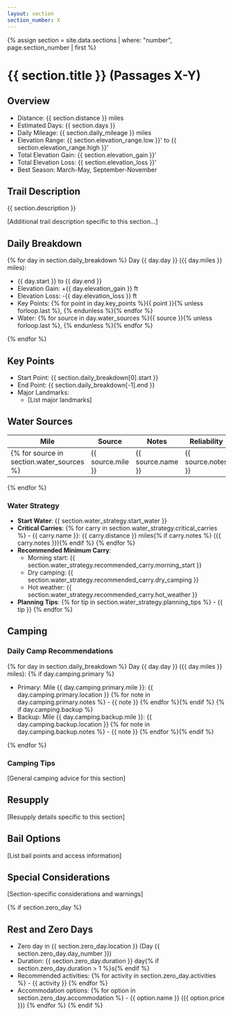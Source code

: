```yaml
---
layout: section
section_number: X
---
```


{% assign section = site.data.sections | where: "number", page.section_number | first %}

# {{ section.title }} (Passages X-Y)

## Overview
- Distance: {{ section.distance }} miles
- Estimated Days: {{ section.days }}
- Daily Mileage: {{ section.daily_mileage }} miles
- Elevation Range: {{ section.elevation_range.low }}' to {{ section.elevation_range.high }}'
- Total Elevation Gain: {{ section.elevation_gain }}'
- Total Elevation Loss: {{ section.elevation_loss }}'
- Best Season: March-May, September-November

## Trail Description
{{ section.description }}

[Additional trail description specific to this section...]

## Daily Breakdown
{% for day in section.daily_breakdown %}
Day {{ day.day }} ({{ day.miles }} miles):
- {{ day.start }} to {{ day.end }}
- Elevation Gain: +{{ day.elevation_gain }} ft
- Elevation Loss: -{{ day.elevation_loss }} ft
- Key Points: {% for point in day.key_points %}{{ point }}{% unless forloop.last %}, {% endunless %}{% endfor %}
- Water: {% for source in day.water_sources %}{{ source }}{% unless forloop.last %}, {% endunless %}{% endfor %}

{% endfor %}

## Key Points
- Start Point: {{ section.daily_breakdown[0].start }}
- End Point: {{ section.daily_breakdown[-1].end }}
- Major Landmarks:
  - [List major landmarks]

## Water Sources
| Mile | Source | Notes | Reliability |
|------|---------|-------|-------------|
{% for source in section.water_sources %}| {{ source.mile }} | {{ source.name }} | {{ source.notes }} | {{ source.reliability }} |
{% endfor %}

### Water Strategy
- **Start Water**: {{ section.water_strategy.start_water }}
- **Critical Carries**:
{% for carry in section.water_strategy.critical_carries %}  - {{ carry.name }}: {{ carry.distance }} miles{% if carry.notes %} ({{ carry.notes }}){% endif %}
{% endfor %}
- **Recommended Minimum Carry**:
  - Morning start: {{ section.water_strategy.recommended_carry.morning_start }}
  - Dry camping: {{ section.water_strategy.recommended_carry.dry_camping }}
  - Hot weather: {{ section.water_strategy.recommended_carry.hot_weather }}
- **Planning Tips**:
{% for tip in section.water_strategy.planning_tips %}  - {{ tip }}
{% endfor %}

## Camping
### Daily Camp Recommendations
{% for day in section.daily_breakdown %}
Day {{ day.day }} ({{ day.miles }} miles):
{% if day.camping.primary %}
- Primary: Mile {{ day.camping.primary.mile }}: {{ day.camping.primary.location }}
{% for note in day.camping.primary.notes %}  - {{ note }}
{% endfor %}{% endif %}
{% if day.camping.backup %}
- Backup: Mile {{ day.camping.backup.mile }}: {{ day.camping.backup.location }}
{% for note in day.camping.backup.notes %}  - {{ note }}
{% endfor %}{% endif %}

{% endfor %}

### Camping Tips
[General camping advice for this section]

## Resupply
[Resupply details specific to this section]

## Bail Options
[List bail points and access information]

## Special Considerations
[Section-specific considerations and warnings]

{% if section.zero_day %}
## Rest and Zero Days
- Zero day in {{ section.zero_day.location }} (Day {{ section.zero_day.day_number }})
- Duration: {{ section.zero_day.duration }} day{% if section.zero_day.duration > 1 %}s{% endif %}
- Recommended activities:
{% for activity in section.zero_day.activities %}  - {{ activity }}
{% endfor %}
- Accommodation options:
{% for option in section.zero_day.accommodation %}  - {{ option.name }} ({{ option.price }})
{% endfor %}
{% endif %} 
